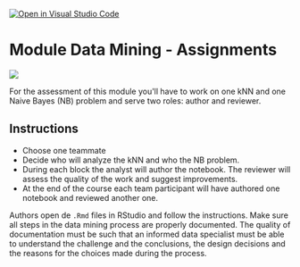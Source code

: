 [![Open in Visual Studio Code](https://classroom.github.com/assets/open-in-vscode-f059dc9a6f8d3a56e377f745f24479a46679e63a5d9fe6f495e02850cd0d8118.svg)](https://classroom.github.com/online_ide?assignment_repo_id=6933578&assignment_repo_type=AssignmentRepo)
# Module Data Mining - Assignments

![](https://thequotes.in/wp-content/uploads/2016/05/Albert-Einstein-Quotes-4.jpg)

<div class="lead">For the assessment of this module you'll have to work on one kNN and one Naive Bayes (NB) problem and serve two roles: author and reviewer.</div>

## Instructions

* Choose one teammate
* Decide who will analyze the kNN and who the NB problem.
* During each block the analyst will author the notebook. The reviewer will assess the quality of the work and suggest improvements.
* At the end of the course each team participant will have authored one notebook and reviewed another one.

Authors open de `.Rmd` files in RStudio and follow the instructions. Make sure all steps in the data mining process are properly documented. The quality of documentation must be such that an informed data specialist must be able to understand the challenge and the conclusions, the design decisions and the reasons for the choices made during the process.
